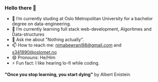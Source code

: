 ### Hello there 👋




- 🔭 I’m currently studing at Oslo Metropolitan University for a bachelor degree on data-engineering.
- 🌱 I’m currently learning full stack web-development, Algoritmes and Data-structures 
- 💬 Ask me about "Nothing actually". 
- 📫 How to reach me: nimabewrani98@gmail.com and s341890@oslomet.no 
- 😄 Pronouns: He/Him
- ⚡ Fun fact: I like hearing lo-fi while coding.

**"Once you stop learning, you start dying"** by Albert Enistein
 
